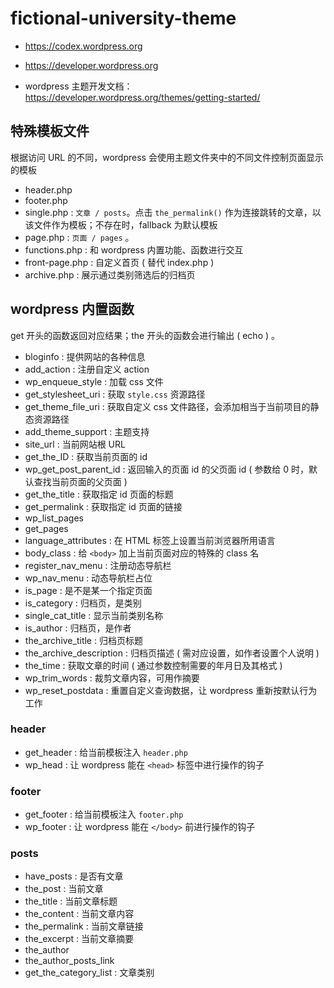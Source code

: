 # fictional-university-theme

- <https://codex.wordpress.org>
- <https://developer.wordpress.org>

- wordpress 主题开发文档：<https://developer.wordpress.org/themes/getting-started/>

## 特殊模板文件

根据访问 URL 的不同，wordpress 会使用主题文件夹中的不同文件控制页面显示的模板

- header.php
- footer.php
- single.php : `文章 / posts`。点击 `the_permalink()` 作为连接跳转的文章，以该文件作为模板；不存在时，fallback 为默认模板
- page.php : `页面 / pages` 。
- functions.php : 和 wordpress 内置功能、函数进行交互
- front-page.php : 自定义首页 ( 替代 index.php )
- archive.php : 展示通过类别筛选后的归档页

## wordpress 内置函数

get 开头的函数返回对应结果；the 开头的函数会进行输出 ( echo ) 。

- bloginfo : 提供网站的各种信息
- add_action : 注册自定义 action 
- wp_enqueue_style : 加载 css 文件
- get_stylesheet_uri : 获取 `style.css` 资源路径
- get_theme_file_uri : 获取自定义 css 文件路径，会添加相当于当前项目的静态资源路径
- add_theme_support : 主题支持
- site_url : 当前网站根 URL
- get_the_ID : 获取当前页面的 id
- wp_get_post_parent_id : 返回输入的页面 id 的父页面 id ( 参数给 0 时，默认查找当前页面的父页面 )
- get_the_title : 获取指定 id 页面的标题
- get_permalink : 获取指定 id 页面的链接
- wp_list_pages
- get_pages
- language_attributes : 在 HTML 标签上设置当前浏览器所用语言
- body_class : 给 `<body>` 加上当前页面对应的特殊的 class 名
- register_nav_menu : 注册动态导航栏
- wp_nav_menu : 动态导航栏占位
- is_page : 是不是某一个指定页面
- is_category : 归档页，是类别
- single_cat_title : 显示当前类别名称
- is_author : 归档页，是作者
- the_archive_title : 归档页标题
- the_archive_description : 归档页描述 ( 需对应设置，如作者设置个人说明 )
- the_time : 获取文章的时间 ( 通过参数控制需要的年月日及其格式 )
- wp_trim_words : 裁剪文章内容，可用作摘要
- wp_reset_postdata : 重置自定义查询数据，让 wordpress 重新按默认行为工作

### header

- get_header : 给当前模板注入 `header.php`
- wp_head : 让 wordpress 能在 `<head>` 标签中进行操作的钩子

### footer

- get_footer : 给当前模板注入 `footer.php`
- wp_footer : 让 wordpress 能在 `</body>` 前进行操作的钩子
### posts

- have_posts : 是否有文章
- the_post : 当前文章
- the_title : 当前文章标题
- the_content : 当前文章内容
- the_permalink : 当前文章链接
- the_excerpt : 当前文章摘要
- the_author
- the_author_posts_link
- get_the_category_list : 文章类别
